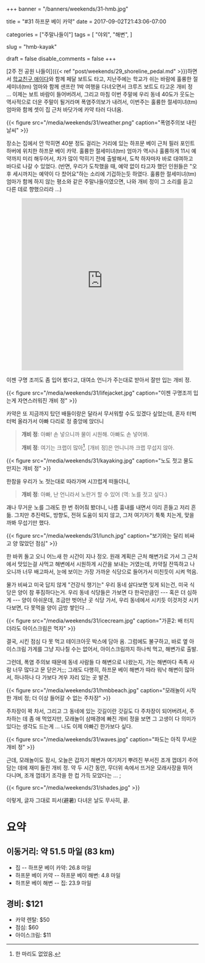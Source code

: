 +++
banner = "/banners/weekends/31-hmb.jpg"

title = "#31 하프문 베이 카약"
date = 2017-09-02T21:43:06-07:00

categories = ["주말나들이"]
tags = [
    "야외",
    "해변",
]

slug = "hmb-kayak"

draft = false
disable_comments = false
+++

[2주 전 공원 나들이]({{< ref "post/weekends/29_shoreline_pedal.md" >}})하면서
[학교친구 애이다](/people/학교친구-애이다)와 함께 페달 보트도 타고,
지난주에는 학교가 쉬는 바람에 훌륭한 절세미녀(tm) 엄마와 함께 샌프란 1박 여행을
다녀오면서 크루즈 보트도 타고온 개비 정 … 이제는 보트 바람이 들어버려서,
그리고 마침 이번 주말에 우리 동네 40도가 웃도는 역사적으로 더운 주말이 될거라며
폭염주의보가 내려서, 이번주는 훌륭한 절세미녀(tm) 엄마와 함께 셋이 집 근처
바닷가에 카약 타러 다녀옴.

<!--more-->

{{< figure
  src="/media/weekends/31/weather.png"
  caption="폭염주의보 내린 날씨" >}}

장소는 집에서 안 막히면 40분 정도 걸리는 거리에 있는 하프문 베이 근처 필러
포인트 하버에 위치한 하프문 베이 카약.
훌륭한 절세미녀(tm) 엄마가 역시나 훌륭하게 11시 예약까지 미리 해두어서, 차가
많이 막히기 전에 출발해서, 도착 하자마자 바로 대여하고 바다로 나갈 수 있었다.
(반면, 우리가 도착했을 때, 예약 없이 타고자 했던 인원들은 "오후 세시까지는
예약이 다 찼어요"하는 소리에 기겁하는듯 하였다. 훌륭한 절세미녀(tm) 엄마가 함께
하지 않는 평소와 같은 주말나들이였으면, 나와 개비 정이 그 소리를 듣고 다른 데로
향했으리라 …)

<figure>
<iframe src="https://www.google.com/maps/embed?pb=!1m18!1m12!1m3!1d3165.185567673311!2d-122.48333068432143!3d37.503541235490346!2m3!1f0!2f0!3f0!3m2!1i1024!2i768!4f13.1!3m3!1m2!1s0x808f73b78ec70c13%3A0x163d6b47dddc66e3!2sHalf+Moon+Bay+Kayak+Co.!5e0!3m2!1sen!2sus!4v1504414825300"
width="100%" height="450" frameborder="0" style="border:0" allowfullscreen></iframe>
</figure>

이젠 구명 조끼도 좀 입어 봤다고, 대여소 언니가 주는대로 받아서 잘만 입는 개비
정.

{{< figure
  src="/media/weekends/31/lifejacket.jpg"
  caption="이젠 구명조끼 입는게 자연스러워진 개비 정" >}}

카약은 또 지금까지 탔던 배들이랑은 달라서 무서워할 수도 있겠다 싶었는데, 혼자
터벅터벅 올라가서 아빠 다리로 정 중앙에 앉더니

> **개비 정**: 아빠! 손 넣으니까 물이 시원해. 아빠도 손 넣어봐.
>
> **개비 정**: 여기는 크랩이 많아[^1]. [개비 정]은 언니니까 크랩 무섭지 않아.

[^1]: 한 마리도 없었음.

{{< figure
  src="/media/weekends/31/kayaking.jpg"
  caption="노도 젓고 물도 만지는 개비 정" >}}

한참을 우리가 노 젓는대로 따라가며 시끄럽게 떠들더니,

> **개비 정**: 아빠, 난 언니라서 노란거 할 수 있어 (역: 노를 젓고 싶다.)

괘나 무거운 노를 그래도 한 번 쥐어줘 봤더니, 나름 흉내를 내면서 이리 흔들고
저리 흔듦. 그치만 추진력도, 방향도, 전혀 도움이 되지 않고, 그저 여기저기
툭툭 치는게, 맞을까봐 무섭기만 했다.

{{< figure
  src="/media/weekends/31/lunch.jpg"
  caption="보기와는 달리 비싸고 양 많았던 점심" >}}

한 바퀴 돌고 오니 어느새 한 시간이 지나 정오.
원래 계획은 근처 해변가로 가서 그 근처에서 맛있는걸 사먹고 해변에서 시원하게
시간을 보내는 거였는데, 카약질 잔뜩하고 나오니까 너무 배고파서,
눈에 보이는 가장 가까운 식당으로 들어가서 미친듯이 시켜 먹음.


물가 비싸고 미국 답지 않게 "건강식 챙기는" 우리 동네 살다보면 잊게 되는건,
미국 식당은 양이 참 푸짐하다는거. 우리 동네 식당들은 가보면 다 한국만큼인 ---
혹은 더 심하게 --- 양이 아쉬운데, 조금만 벗어난 곳 식당 가서, 우리 동네에서
시키듯 이것저것 시키다보면, 다 못먹을 양이 금방 쌓인다 …

{{< figure
  src="/media/weekends/31/icecream.jpg"
  caption="가훈2: 배 터지더라도 아이스크림은 먹자" >}}

결국, 시킨 점심 다 못 먹고 테이크아웃 박스에 담아 옴. 그럼에도 불구하고,
바로 옆 아이스크림 가게를 그냥 지나칠 수는 없어서, 아이스크림까지 하나씩 먹고,
해변가로 출발.

그런데, 폭염 주의보 때문에 동네 사람들 다 해변으로 나왔는지, 가는 해변마다 족족
사람 너무 많다고 문 닫은거;;; 그래도 다행히, 하프문 베이 해변가 따라
워낙 해변이 많아서, 하나하나 다 가보다 겨우 자리 있는 곳 발견.

{{< figure
  src="/media/weekends/31/hmbbeach.jpg"
  caption="모래놀이 시작한 개비 정; 더 이상 들어갈 수 없는 주차장" >}}

주차장이 꽉 차서, 그리고 그 동네에 있는 갓길이란 갓길도 다 주차장이 되어버려서,
주차하는 데 좀 애 먹었지만, 모래놀이 삼매경에 빠진 개비 정을 보면 그 고생이
다 의미가 있다는 생각도 드는게 … 나도 이제 아빠긴 한가보다 싶다.

{{< figure
  src="/media/weekends/31/waves.jpg"
  caption="파도는 아직 무서운 개비 정" >}}

근데, 모래놀이도 잠시, 오늘은 갑자기 해변가 여기저기 뿌려진 부서진 조개 껍데기
주어 담는 데에 재미 들린 개비 정. 약 두 시간 동안, 무더위 속에서 뜨거운
모래사장을 뛰어 다니며, 조개 껍데기 조각을 한 컵 가득 모았다는 … ;

{{< figure
  src="/media/weekends/31/shades.jpg" >}}



이렇게, 글자 그대로 피서(避暑) 다녀온 날도 무사히, 끝.

# 요약

## 이동거리: 약 51.5 마일 (83 km)

- 집 -- 하프문 베이 카약: 26.8 마일
- 하프문 베이 카약 -- 하프문 베이 해변: 4.8 마일
- 하프문 베이 해변 -- 집: 23.9 마일

## 경비: $121

- 카약 렌탈: $50
- 점심: $60
- 아이스크림: $11
